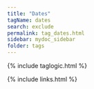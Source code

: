 ```yaml
---
title: "Dates"
tagName: dates
search: exclude
permalink: tag_dates.html
sidebar: mydoc_sidebar
folder: tags
---
```

{% include taglogic.html %}

{% include links.html %}
